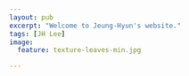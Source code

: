 ```yaml
---
layout: pub
excerpt: "Welcome to Jeung-Hyun's website."
tags: [JH Lee]
image:
  feature: texture-leaves-min.jpg

---
```


